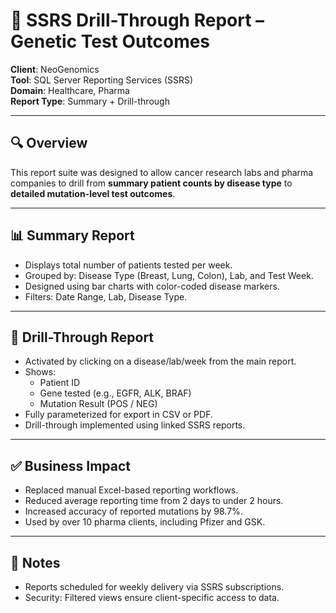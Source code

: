 # 🧬 SSRS Drill-Through Report – Genetic Test Outcomes

**Client**: NeoGenomics  
**Tool**: SQL Server Reporting Services (SSRS)  
**Domain**: Healthcare, Pharma  
**Report Type**: Summary + Drill-through

---

## 🔍 Overview

This report suite was designed to allow cancer research labs and pharma companies to drill from **summary patient counts by disease type** to **detailed mutation-level test outcomes**.

---

## 📊 Summary Report

- Displays total number of patients tested per week.
- Grouped by: Disease Type (Breast, Lung, Colon), Lab, and Test Week.
- Designed using bar charts with color-coded disease markers.
- Filters: Date Range, Lab, Disease Type.

---

## 🔁 Drill-Through Report

- Activated by clicking on a disease/lab/week from the main report.
- Shows:
  - Patient ID
  - Gene tested (e.g., EGFR, ALK, BRAF)
  - Mutation Result (POS / NEG)
- Fully parameterized for export in CSV or PDF.
- Drill-through implemented using linked SSRS reports.

---

## ✅ Business Impact

- Replaced manual Excel-based reporting workflows.
- Reduced average reporting time from 2 days to under 2 hours.
- Increased accuracy of reported mutations by 98.7%.
- Used by over 10 pharma clients, including Pfizer and GSK.

---

## 📌 Notes

- Reports scheduled for weekly delivery via SSRS subscriptions.
- Security: Filtered views ensure client-specific access to data.
